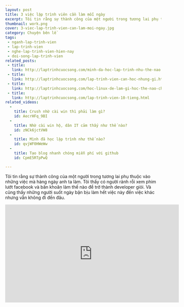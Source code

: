 ```yaml
---
layout: post
title: 3 việc lập trình viên cần làm mỗi ngày
excerpt: Tôi tin rằng sự thành công của một người trong tương lai phụ thuộc vào những việc mà hàng ngày anh ta làm. Tôi thấy có người rảnh rỗi xem phim lướt facebook và băn khoăn làm thế nào để trở thành developer giỏi. Và cũng thấy những người suốt ngày bận bịu làm hết việc này đến việc khác nhưng vẫn không đi đến đâu.
thumbnail: work.png
cover: 3-viec-lap-trinh-vien-can-lam-moi-ngay.jpg
category: Chuyện bên lề
tags:
 - nganh-lap-trinh-vien
 - lap-trinh-vien
 - nghe-lap-trinh-vien-hien-nay
 - doi-song-lap-trinh-vien
related_posts:
 - title:
   link: http://laptrinhcuocsong.com/minh-da-hoc-lap-trinh-nhu-the-nao.html
 - title:
   link: http://laptrinhcuocsong.com/lap-trinh-vien-can-hoc-nhung-gi.html
 - title:
   link: http://laptrinhcuocsong.com/hoc-linux-de-lam-gi-hoc-the-nao-cho-hieu-qua.html
 - title:
   link: http://laptrinhcuocsong.com/lap-trinh-vien-10-tieng.html
related_videos:
  -
    title: Crush nhờ cài win thì phải làm gì? 
    id: AecrHFq_9BI
  -
    title: Nhờ cài win hộ, dân IT cảm thấy như thế nào? 
    id: zNCk6jctVW8
  -
    title: Mình đã học lập trình như thế nào?
    id: qvjWF0HWeWw
  -
    title: Tạo blog nhanh chóng miễn phí với github
    id: CpmE5RTpPwQ

---
```


Tôi tin rằng sự thành công của một người trong tương lai phụ thuộc vào những việc mà hàng ngày anh ta làm. Tôi thấy có người rảnh rỗi xem phim lướt facebook và băn khoăn làm thế nào để trở thành developer giỏi. Và cũng thấy những người suốt ngày bận bịu làm hết việc này đến việc khác nhưng vẫn không đi đến đâu.

<div class="youtube">
<iframe width="560" height="315" src="https://www.youtube.com/embed/3MaNtHk4XB0" frameborder="0" allowfullscreen></iframe>
</div>

